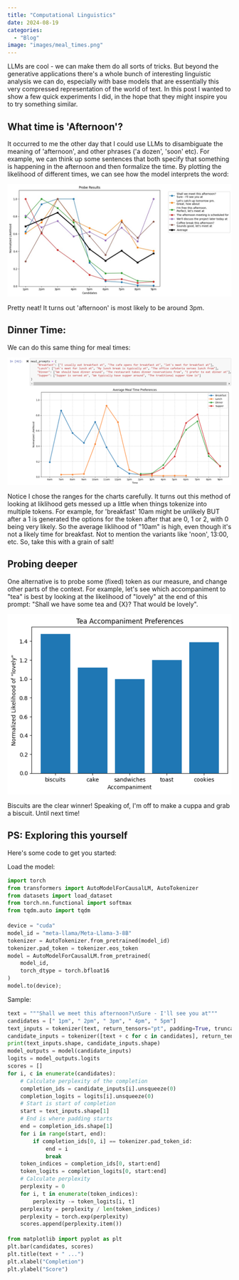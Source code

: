```yaml
---
title: "Computational Linguistics"
date: 2024-08-19
categories: 
  - "Blog"
image: "images/meal_times.png"
---
```


LLMs are cool - we can make them do all sorts of tricks. But beyond the generative applications there's a whole bunch of interesting linguistic analysis we can do, especially with base models that are essentially this very compressed representation of the world of text. In this post I wanted to show a few quick experiments I did, in the hope that they might inspire you to try something similar.

## What time is 'Afternoon'?

It occurred to me the other day that I could use LLMs to disambiguate the meaning of 'afternoon', and other phrases ('a dozen', 'soon' etc). For example, we can think up some sentences that both specify that something is happening in the afternoon and then formalize the time. By plotting the likelihood of different times, we can see how the model interprets the word:

![what time is afternoon](images/afternoon.png)

Pretty neat! It turns out 'afternoon' is most likely to be around 3pm.

## Dinner Time:

We can do this same thing for meal times:

![plot for different meal times](images/meal_times.png)

Notice I chose the ranges for the charts carefully. It turns out this method of looking at liklihood gets messed up a little when things tokenize into multiple tokens. For example, for 'breakfast' 10am might be unlikely BUT after a 1 is generated the options for the token after that are 0, 1 or 2, with 0 being very likely. So the average liklihood of "10am" is high, even though it's not a likely time for breakfast. Not to mention the variants like 'noon', 13:00, etc. So, take this with a grain of salt!

## Probing deeper

One alternative is to probe some (fixed) token as our measure, and change other parts of the context. For example, let's see which accompaniment to "tea" is best by looking at the likelihood of "lovely" at the end of this prompt: "Shall we have some tea and {X}? That would be lovely".

![plot for different accompaniments to tea](images/tea_and_x.png)

Biscuits are the clear winner! Speaking of, I'm off to make a cuppa and grab a biscuit. Until next time!

## PS: Exploring this yourself

Here's some code to get you started:

Load the model:

```python
import torch
from transformers import AutoModelForCausalLM, AutoTokenizer
from datasets import load_dataset
from torch.nn.functional import softmax
from tqdm.auto import tqdm

device = "cuda"
model_id = "meta-llama/Meta-Llama-3-8B"
tokenizer = AutoTokenizer.from_pretrained(model_id)
tokenizer.pad_token = tokenizer.eos_token
model = AutoModelForCausalLM.from_pretrained(
    model_id,
    torch_dtype = torch.bfloat16
)
model.to(device);
```

Sample:

```python
text = """Shall we meet this afternoon?\nSure - I'll see you at"""
candidates = [" 1pm", " 2pm", " 3pm", " 4pm", " 5pm"]
text_inputs = tokenizer(text, return_tensors="pt", padding=True, truncation=True).input_ids.to(device)
candidate_inputs = tokenizer([text + c for c in candidates], return_tensors="pt", padding=True, truncation=True).input_ids.to(device)
print(text_inputs.shape, candidate_inputs.shape)
model_outputs = model(candidate_inputs)
logits = model_outputs.logits
scores = []
for i, c in enumerate(candidates):
    # Calculate perplexity of the completion
    completion_ids = candidate_inputs[i].unsqueeze(0)
    completion_logits = logits[i].unsqueeze(0)
    # Start is start of completion
    start = text_inputs.shape[1]
    # End is where padding starts
    end = completion_ids.shape[1]
    for i in range(start, end):
        if completion_ids[0, i] == tokenizer.pad_token_id:
            end = i
            break
    token_indices = completion_ids[0, start:end]
    token_logits = completion_logits[0, start:end]
    # Calculate perplexity
    perplexity = 0
    for i, t in enumerate(token_indices):
        perplexity -= token_logits[i, t]
    perplexity = perplexity / len(token_indices)
    perplexity = torch.exp(perplexity)
    scores.append(perplexity.item())

from matplotlib import pyplot as plt
plt.bar(candidates, scores)
plt.title(text + " ...")
plt.xlabel("Completion")
plt.ylabel("Score")
```